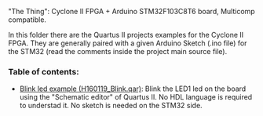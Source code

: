 

"The Thing": Cyclone II FPGA + Arduino STM32F103C8T6 board, Multicomp compatible.

In this folder there are the Quartus II projects examples for the Cyclone II FPGA. 
They are generally paired with a given Arduino Sketch (.ino file) for the STM32 (read the comments inside the project main source file).


### Table of contents:
* [Blink led example (H160119_Blink.qar)](https://github.com/SuperFabius/The-Thing-FPGA-STM32/blob/master/QuartusII%20Project/H160119_Blink.qar):
Blink the LED1 led on the board using the "Schematic editor" of Quartus II. No HDL language is required to understad it. No sketch is needed on the STM32 side.
